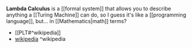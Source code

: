 **Lambda Calculus** is a [[formal system]] that allows you to describe anything a [[Turing Machine]] can do, so I guess it's like a [[programming language]], but... in [[Mathematics|math]] terms?

- [[PLT#^wikipedia]]
- [wikipedia](https://en.wikipedia.org/wiki/Lambda_calculus) ^wikipedia